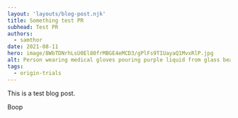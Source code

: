 ```yaml
---
layout: 'layouts/blog-post.njk'
title: Something test PR
subhead: Test PR
authors:
  - samthor
date: 2021-08-11
hero: image/8WbTDNrhLsU0El80frMBGE4eMCD3/gPlFs9TIUayaQ1MvxRlP.jpg
alt: Person wearing medical gloves pouring purple liquid from glass beaker into flask. Bristol Robotics Laboratory, UK.
tags:
  - origin-trials
---
```


This is a test blog post.

Boop